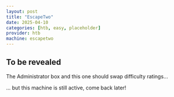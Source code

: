 ```yaml
---
layout: post
title: "EscapeTwo"
date: 2025-04-10
categories: [htb, easy, placeholder]
provider: htb
machine: escapetwo
---
```


## To be revealed
The Administrator box and this one should swap difficulty ratings...

... but this machine is still active, come back later!
